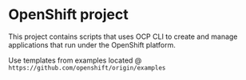 # OpenShift project

This project contains scripts that uses OCP CLI to create and manage applications that run under the OpenShift platform.

Use templates from examples located @ `https://github.com/openshift/origin/examples`
